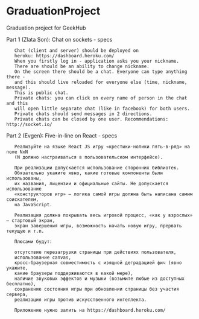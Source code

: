 # GraduationProject
Graduation project for GeekHub

Part 1 (Zlata Son): Chat on sockets - specs

       Chat (client and server) should be deployed on
       heroku: https://dashboard.heroku.com/
       When you firstly log in - application asks you your nickname.
       There are should be an ability to change nickname.
       On the screen there should be a chat. Everyone can type anything there -
       and this should live reloaded for everyone else (time, nickname, message).
       This is public chat.
       Private chats: you can click on every name of person in the chat and this
       will open little separate chat (like in facebook) for both users.
       Private chats should send messages in 2 directions.
       Private chats can be closed by one user. Recommendations: http://socket.io/

Part 2 (Evgen): Five-in-line on React - specs

       Реализуйте на языке React JS игру «крестики-нолики пять-в-ряд» на поле NxN
       (N должно настраиваться в пользовательском интерфейсе).

       При реализации допускается использование сторонних библиотек.
       Обязательно укажите явно, какие готовые компоненты были использованы,
       их названия, лицензии и официальные сайты. Не допускается использование
       «конструкторов игр» — логика самой игры должна быть написана самим соискателем,
       на JavaScript.

       Реализация должна покрывать весь игровой процесс, «как у взрослых» — стартовый экран,
       экран завершения игры, возможность начать новую игру, прервать текущую и т.п.

       Плюсами будут:

       отсутствие перезагрузки страницы при действиях пользователя,
       использование canvas,
       кросс-браузерная совместимость с изящной деградацией фич (явно укажите,
       какие браузеры поддерживаются в какой мере),
       наличие звуковых эффектов и музыки (возьмите любые из доступных бесплатно),
       сохранение состояния игры при обновлении страницы без участия сервера,
       реализация игры против искусственного интеллекта.

       Приложение нужно залить на https://dashboard.heroku.com/

